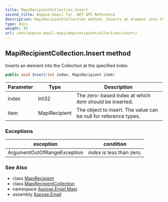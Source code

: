 ```yaml
---
title: MapiRecipientCollection.Insert
second_title: Aspose.Email for .NET API Reference
description: MapiRecipientCollection method. Inserts an element into the Collection at the specified index
type: docs
weight: 30
url: /net/aspose.email.mapi/mapirecipientcollection/insert/
---
```

## MapiRecipientCollection.Insert method

Inserts an element into the Collection at the specified index.

```csharp
public void Insert(int index, MapiRecipient item)
```

| Parameter | Type | Description |
| --- | --- | --- |
| index | Int32 | The zero-based index at which *item* should be inserted. |
| item | MapiRecipient | The object to insert. The value can be null for reference types. |

### Exceptions

| exception | condition |
| --- | --- |
| ArgumentOutOfRangeException | *index* is less than zero. |

### See Also

* class [MapiRecipient](../../mapirecipient/)
* class [MapiRecipientCollection](../)
* namespace [Aspose.Email.Mapi](../../mapirecipientcollection/)
* assembly [Aspose.Email](../../../)


